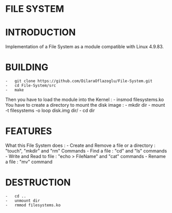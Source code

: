 # FILE SYSTEM

# INTRODUCTION
Implementation of a File System as a module compatible with Linux 4.9.83.


# BUILDING
	-	git clone https://github.com/DilaraOflazoglu/File-System.git
	-	cd File-System/src
	-	make

Then you have to load the module into the Kernel : 
	-	insmod filesystems.ko
You have to create a directory to mount the disk image :
	-	mkdir dir
	-	mount -t filesystems -o loop disk.img dir/
	-	cd dir
	
	
# FEATURES
What this File System does :
	-	Create and Remove a file or a directory : "touch", "mkdir" and "rm" Commands
	-	Find a file : "cd" and "ls" commands
	-	Write and Read to file : "echo > FileName" and "cat" commands
	-	Rename a file : "mv" command


# DESTRUCTION
	-	cd ..
	-	unmount dir
	-	rmmod filesystems.ko
	
